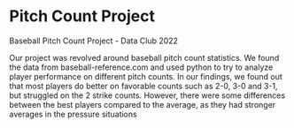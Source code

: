 # Pitch Count Project

Baseball Pitch Count Project - Data Club 2022

Our project was revolved around baseball pitch count statistics. We found the data from baseball-reference.com and used python to try to analyze player performance on different pitch counts. In our findings, we found out that most players do better on favorable counts such as 2-0, 3-0 and 3-1, but struggled on the 2 strike counts. However, there were some differences between the best players compared to the average, as they had stronger averages in the pressure situations
